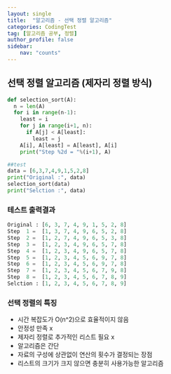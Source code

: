 ```yaml
---
layout: single
title:  "알고리즘 - 선택 정렬 알고리즘"
categories: CodingTest
tag: [알고리즘 공부, 정렬]
author_profile: false
sidebar: 
    nav: "counts"
---
```


## 선택 정렬 알고리즘 (제자리 정렬 방식)
```python
def selection_sort(A):
  n = len(A)
  for i in range(n-1):
    least = i
    for j in range(i+1, n):
      if A[j] < A[least]:
        least = j
    A[i], A[least] = A[least], A[i]
    print("Step %2d = "%(i+1), A)

##test
data = [6,3,7,4,9,1,5,2,8]
print("Original :", data)
selection_sort(data)
print("Selction :", data)

```

### 테스트 출력결과
```python
Original : [6, 3, 7, 4, 9, 1, 5, 2, 8]
Step  1 =  [1, 3, 7, 4, 9, 6, 5, 2, 8]
Step  2 =  [1, 2, 7, 4, 9, 6, 5, 3, 8]
Step  3 =  [1, 2, 3, 4, 9, 6, 5, 7, 8]
Step  4 =  [1, 2, 3, 4, 9, 6, 5, 7, 8]
Step  5 =  [1, 2, 3, 4, 5, 6, 9, 7, 8]
Step  6 =  [1, 2, 3, 4, 5, 6, 9, 7, 8]
Step  7 =  [1, 2, 3, 4, 5, 6, 7, 9, 8]
Step  8 =  [1, 2, 3, 4, 5, 6, 7, 8, 9]
Selction : [1, 2, 3, 4, 5, 6, 7, 8, 9]
```

### 선택 정렬의 특징
- 시간 복잡도가 O(n^2)으로 효율적이지 않음
- 안정성 만족 x 
- 제자리 정렬로 추가적인 리스트 필요 x
- 알고리즘은 간단
- 자료의 구성에 상관없이 연산의 횟수가 결정되는 장점
- 리스트의 크기가 크지 않으면 충분히 사용가능한 알고리즘





